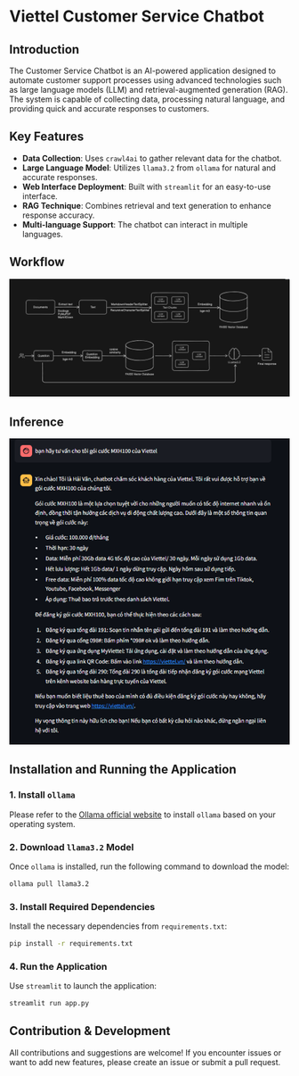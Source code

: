 # Viettel Customer Service Chatbot

## Introduction
The Customer Service Chatbot is an AI-powered application designed to automate customer support processes using advanced technologies such as large language models (LLM) and retrieval-augmented generation (RAG). The system is capable of collecting data, processing natural language, and providing quick and accurate responses to customers.

## Key Features
- **Data Collection**: Uses `crawl4ai` to gather relevant data for the chatbot.
- **Large Language Model**: Utilizes `llama3.2` from `ollama` for natural and accurate responses.
- **Web Interface Deployment**: Built with `streamlit` for an easy-to-use interface.
- **RAG Technique**: Combines retrieval and text generation to enhance response accuracy.
- **Multi-language Support**: The chatbot can interact in multiple languages.

## Workflow
![Workflow Diagram](images/RAG_image.png)

## Inference
![Inference Diagram](images/inference.png)

## Installation and Running the Application

### 1. Install `ollama`
Please refer to the [Ollama official website](https://ollama.com) to install `ollama` based on your operating system.

### 2. Download `llama3.2` Model
Once `ollama` is installed, run the following command to download the model:
```bash
ollama pull llama3.2
```

### 3. Install Required Dependencies
Install the necessary dependencies from `requirements.txt`:
```bash
pip install -r requirements.txt
```

### 4. Run the Application
Use `streamlit` to launch the application:
```bash
streamlit run app.py
```

## Contribution & Development
All contributions and suggestions are welcome! If you encounter issues or want to add new features, please create an issue or submit a pull request.